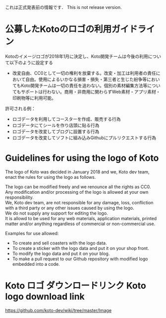 これは正式発表前の情報です．
This is not release version.






# 公募したKotoのロゴの利用ガイドライン

Kotoのイメージロゴが2018年1月に決定し、Koto開発チームは今後の利用について以下のように設定する

- 改変自由、CC0として一切の権利を放棄する。改変・加工は利用者の責任において自由。使用によるいかなる損害・損失・第三者と生じた紛争等においてもKoto開発チームは一切の責任を追わない。個別の素材編集方法等についてもサポートは行わない。商用・非商用に関わらずWeb素材・アプリ素材・印刷物等に利用可能。

許可される例：
- ロゴデータを利用してコースターを作成、販売する行為
- ロゴデータにてシールを作り店頭に貼る行為
- ロゴデータを改変してブログに設置する行為
- ロゴデータを改変してソフトに組み込みGithubにプルリクエストする行為

# Guidelines for using the logo of Koto
The logo of Koto was decided in January 2018 and we, Koto dev team, enact the rules for using the logo as follows.  

The logo can be modified freely and we renounce all the rights as CC0.  
Any modification and/or processing of the logo is allowed at your own responsibility.  
We, Koto dev team, are not responsible for any damage, loss, confliction with a third party or any other issues caused by using the logo.  
We do not supply any support for editing the logo.  
It is allowd to be used for any web materials, application materials, printed matter and/or anything regardless of commercial or non-commercial use.  

Examples for use allowed:

- To create and sell coasters with the logo data.  
- To create a sticker with the logo data and put it on your shop front.  
- To modify the logo data and put it on your blog.  
- To make a pull request to our Github repository with modified logo embedded into a code.  


# Koto ロゴ ダウンロードリンク  Koto logo download link
https://github.com/koto-dev/wiki/tree/master/Image
